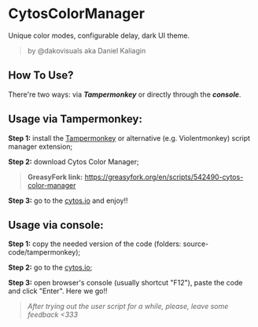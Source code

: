 # CytosColorManager
Unique color modes, configurable delay, dark UI theme.

> by @dakovisuals aka Daniel Kaliagin

## How To Use?
There're two ways: via ***Tampermonkey*** or directly through the ***console***.

## Usage via Tampermonkey:

**Step 1:** install the [Tampermonkey](https://tampermonkey.net) or alternative (e.g. Violentmonkey) script manager extension;

**Step 2:** download Cytos Color Manager;

>**GreasyFork link:** https://greasyfork.org/en/scripts/542490-cytos-color-manager

**Step 3:** go to the [cytos.io](https://cytos.io/) and enjoy!!

## Usage via console:
**Step 1:** copy the needed version of the code (folders: source-code/tampermonkey);

**Step 2:** go to the [cytos.io](https://cytos.io/);

**Step 3:** open browser's console (usually shortcut "F12"), paste the code and click "Enter". Here we go!!

>*After trying out the user script for a while, please, leave some feedback <333*
